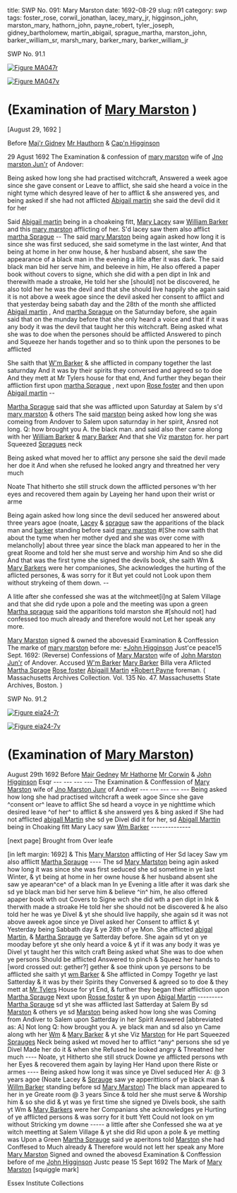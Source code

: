 title: SWP No. 091: Mary Marston
date: 1692-08-29
slug: n91
category: swp
tags: foster_rose, corwil_jonathan, lacey_mary_jr, higginson_john, marston_mary, hathorn_john, payne_robert, tyler_joseph, gidney_bartholomew, martin_abigail, sprague_martha, marston_john, barker_william_sr, marsh_mary, barker_mary, barker_william_jr




<div markdown class="doc" id="n91.1">

<div class="doc_id">SWP No. 91.1</div>



<span markdown class="figure">[![Figure MA047r](archives/MA135/small/MA047r.jpg)](archives/MA135/large/MA047r.jpg)</span>



<span markdown class="figure">[![Figure MA047v](archives/MA135/small/MA047v.jpg)](archives/MA135/large/MA047v.jpg)</span>


# (Examination of [Mary Marston](/tag/marston_mary.html) )

[August 29, 1692  ]

Before [Maj'r Gidney](/tag/gidney_bartholomew.html) [Mr Hauthorn](/tag/hathorn_john.html) & [Cap'n Higginson](/tag/higginson_john.html)

29 Agust 1692  The Examination & confession of [mary marston](/tag/marston_mary.html) wife of [Jno marston Jun'r](/tag/marston_john.html) of Andover:

Being asked how long she had practised witchcraft, Answered a week agoe since she gave consent or Leave to afflict, she said she heard a voice in the night tyme which desyred leave of her to afflict & she answered yes, and being asked if she had not afflicted [Abigail martin](/tag/martin_abigail.html) she said the devil did it for her

Said [Abigail martin](/tag/martin_abigail.html) being in a choakeing fitt, [Mary Lacey](/tag/lacey_mary_jr.html) saw [William Barker](/tag/barker_william_sr.html) and this [mary marston](/tag/marsh_mary.html) afflicting of her. S'd lacey saw them also afflict [martha Sprague](/tag/sprague_martha.html) -- The said [mary Marston](/tag/marston_mary.html) being again asked how long it is since she was first seduced, she said sometyme in the last winter, And that being at home in her onw house, & her husband absent, she saw the appearance of a black man in the evening a litle after it was dark. The said black man bid her serve him, and beleeve in him, He also offered a paper book without covers to signe, which she did with a pen dipt in Ink and therewith made a stroake, He told her she [should] not be discovered, he also told her he was the devil and that she should live happily she again said it is not above a week agoe since the devil asked her consent to afflict and that yesterday being sabath day and the 28th of the month she afflicted [Abigail martin](/tag/martin_abigail.html) , And [martha Sprague](/tag/sprague_martha.html) on the Saturnday before, she again said that on the munday before that she only heard a voice and that if it was any body it was the devil that taught her this witchcraft. Being asked what she was to doe when the persones should be afflicted Answered to pinch and Squeeze her hands together and so to think upon the persones to be afflicted

 

She saith that [W'm Barker](/tag/barker_william_sr.html) & she afflicted in company together the last saturnday And it was by their spirits they conversed and agreed so to doe And they mett at Mr Tylers house for that end, And further they began their affliction first upon [martha Sprague](/tag/sprague_martha.html) , next upon [Rose foster](/tag/foster_rose.html) and then upon [Abigail martin](/tag/martin_abigail.html) --

[Martha Sprague](/tag/sprague_martha.html) said that she was afflicted upon Saturday at Salem by s'd [mary marston](/tag/marston_mary.html) & others The said [marston](/tag/marston_mary.html) being asked how long she was comeing from Andover to Salem upon saturnday in her spirit, Ansred not long. Q: how brought you A. the black man. and said also ther came along with her [William Barker](/tag/barker_william_sr.html) & [mary Barker](/tag/barker_mary.html) And that she Viz [marston](/tag/marston_mary.html) for. her part Squeezed [Spragues](/tag/sprague_martha.html) neck

Being asked what moved her to afflict any persone she said the devil made her doe it And when she refused he looked angry and threatned her very much 

Noate That hitherto she still struck down the afflicted persones w'th her eyes and recovered them again by Layeing her hand upon their wrist or arme 

Being again asked how long since the devil seduced her answered about three years agoe (noate, [Lacey](/tag/lacey_mary_jr.html) & [sprague](/tag/sprague_martha.html) saw the apparitions of the black man and [barker](/tag/barker_william_sr.html) standing before said [mary marston](/tag/marston_mary.html) #[She now saith that about the tyme when her mother dyed and she was over come with melancholly] about three year since the black man appeared to her in the great Roome and told her she must serve and worship him And so she did And that was the first tyme she signed the devils book, she saith Wm & [Mary Barkers](/tag/barker_mary.html) were her companiones, She acknowledges the hurting of the aflicted persones, & was sorry for it But yet could not Look upon them without strykeing of them down. --

A litle after she confessed she was at the witchmeet[i]ng at Salem Village and that she did ryde upon a pole and the meeting was upon a green [Martha sprague](/tag/sprague_martha.html) said the apparitions told marston she #[should not] had confessed too much already and therefore would not Let her speak any more.

[Mary Marston](/tag/marston_mary.html) signed & owned the abovesaid Examination & Conffession
The  marke of [mary marston](/tag/marston_mary.html) before me: [*John Higginson](/tag/higginson_john.html) Just'ce peace15 Sept. 1692:     (Reverse) Confessions of [Mary Marston](/tag/marston_mary.html) wife of [John Marston Jun'r](/tag/marston_john.html) of Andover. Accused [W'm Barker](/tag/barker_william_sr.html) [Mary Barker](/tag/barker_mary.html) Billa vera  Aflicted [Martha Sprage](/tag/sprague_martha.html) [Rose foster](/tag/foster_rose.html) [Abigaill Martin](/tag/martin_abigail.html) [*Robert Payne](/tag/payne_robert.html) foreman. ( Massachusetts Archives Collection. Vol. 135 No. 47. Massachusetts State Archives, Boston. )

</div>



<div markdown class="doc" id="n91.2">

<div class="doc_id">SWP No. 91.2</div>



<span markdown class="figure">[![Figure eia24-7r](archives/essex/eia/gifs/eia24-7r.gif)](archives/essex/eia/large/eia24-7r.jpg)</span>



<span markdown class="figure">[![Figure eia24-7v](archives/essex/eia/gifs/eia24-7v.gif)](archives/essex/eia/large/eia24-7v.jpg)</span>


# (Examination of [Mary Marston](/tag/marston_mary.html))

August 29th 1692 Before [Majr Gedney](/tag/gidney_bartholomew.html) [Mr Hathorne](/tag/hathorn_john.html) [Mr Corwin](/tag/corwil_jonathan.html) & [John Higginson](/tag/higginson_john.html) Esqr --- --- --- ---  The Examination & Conffession of [Mary Marston](/tag/marston_mary.html) wife of [Jno Marston Junr](/tag/marston_john.html) of Andiver --- --- --- --- ---  Being asked how long she had practised witchcraft a week agoe Since she gave ^consent or^ leave to afflict She sd heard a voyce in ye nighttime which desired leave ^of her^ to afflict & she answerd yes & bing asked if She had not afflicted [abigall Martin](/tag/martin_abigail.html) she sd ye Divel did it for her, sd [Abigall Marttin](/tag/martin_abigail.html) being in Choaking fitt Mary Lacy saw [Wm Barker](/tag/barker_william_sr.html) --------------

[next page] Brought from Over leafe

[in left margin: 1692] & This [Mary Marston](/tag/marston_mary.html) afflicting of Her Sd lacey Saw ym also afflictt [Martha Sprauge](/tag/sprague_martha.html) ---- The sd [Mary Martston](/tag/marston_mary.html) being agin asked how long it was since she was first seduced she sd sometime in ye last Winter, & yt being at home in her owne house & her husband absent she saw ye apearan^ce^ of a black man In ye Evening a litle after it was dark she sd ye black man bid her serve him & believe ^in^ him, he also offered apaper book wth out Covers to Signe wch she did wth a pen dipt in Ink & therwith made a stroake He told her she should not be discovered & he also told her he was ye Divel & yt she should live happily, she again sd it was not above aweek agoe since ye Divel asked her Consent to afflict & yt Yesterday being Sabbath day & ye 28th of ye Mon. She afflicted [abigal Martin](/tag/martin_abigail.html), & [Martha Sprauge](/tag/sprague_martha.html) ye Satterday before. She again sd yt on ye mooday before yt she only heard a voice & yt if it was any body it was ye Divel yt taught her this witch craft Being asked what She was to doe when ye persons Should be afflicted Answered to pinch & Squeez her hands to [word crossed out: gether?] gether & soe think upon ye persons to be afflicted she saith yt [wm Barker](/tag/barker_william_sr.html) & She afflicted in Compy Togethr ye last Satterday  & it was by their Spirits they Conversed & agreed so to doe & they mett at [Mr Tylers](/tag/tyler_joseph.html) House for yt End, & further they began their affliction upon [Martha Sprauge](/tag/sprague_martha.html) Next upon [Rosse foster](/tag/foster_rose.html) & yn upon [Abigal Martin](/tag/martin_abigail.html) --------- [Martha Sprauge](/tag/sprague_martha.html) sd yt she was afflicted last Satterday at Salem By sd  [Marston](/tag/marston_mary.html) & others ye sd [Marston](/tag/marston_mary.html) being asked how long she was Coming from Andiver to Salem upon Satterday in her Spirit Answered [abbreviated as: A] Not long Q: how brought you A. ye black man and sd also yn Came along wth her [Wm](/tag/barker_william_jr.html) & [Mary Barker](/tag/barker_mary.html) & yt she Viz [Marston](/tag/marston_mary.html) for He part Squeezed [Sprauges](/tag/sprague_martha.html) Neck being asked wt moved her to afflict ^any^ persons she sd ye Divel Made her do it & when she Refused he looked angry & Threatned her much ---- Noate, yt Hitherto she still struck Downe ye afflicted persons wth her Eyes & recovered them again by laying Her Hand upon there Riste or armes ---- Being asked how long it was since ye Divel seduced Her A: @ 3 years agoe (Noate Lacey & [Sprauge](/tag/sprague_martha.html) saw ye apperittions of ye black man & [Willm Barker](/tag/barker_william_sr.html) standing before sd [Mary Marston](/tag/marston_mary.html)) The black man appeared to her in ye Greate room  @ 3 years Since & told her she must serve & Worship him & so she did & yt was ye first time she signed ye Divels book, she saith yt Wm & [Mary Barkers](/tag/barker_mary.html) were her Companians she acknowledges ye Hurting of ye afflicted persons & was sorry for it butt Yett Could not look on ym without Stricking ym downe ----- a little after she Confessed she wa at ye witch meetting at Salem Village & yt she did Rid upon a pole & ye metting was Upon a Green [Martha Sprauge](/tag/sprague_martha.html) said ye aperitons told [Marston](/tag/marston_mary.html) she had Conffesed to Much already & Therefore would not  lett her speak any More [Mary Marston](/tag/marston_mary.html) Signed and owned the abovesd Examination & Conffession before of me [John Higginson](/tag/higginson_john.html) Justc pease 15 Sept 1692 The Mark of [Mary Marston](/tag/marston_mary.html) [squiggle mark]

Essex Institute Collections


</div>

